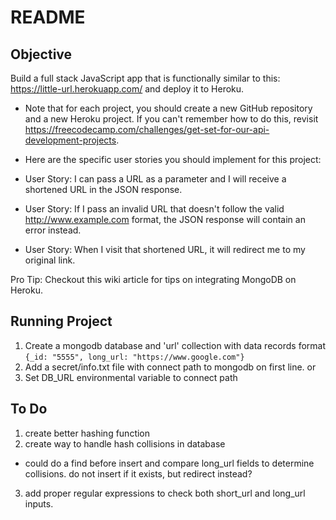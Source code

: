 README
==============================

Objective
--------------------------

Build a full stack JavaScript app that is functionally similar to this: https://little-url.herokuapp.com/ and deploy it to Heroku.

* Note that for each project, you should create a new GitHub repository and a new Heroku project. If you can't remember how to do this, revisit https://freecodecamp.com/challenges/get-set-for-our-api-development-projects.

* Here are the specific user stories you should implement for this project:

* User Story: I can pass a URL as a parameter and I will receive a shortened URL in the JSON response.

* User Story: If I pass an invalid URL that doesn't follow the valid http://www.example.com format, the JSON response will contain an error instead.

* User Story: When I visit that shortened URL, it will redirect me to my original link.

Pro Tip: Checkout this wiki article for tips on integrating MongoDB on Heroku.


Running Project
-------------------------------

1. Create a mongodb database and 'url' collection with data records format `{_id: "5555", long_url: "https://www.google.com"}`
2. Add a secret/info.txt file with connect path to mongodb on first line.
or
3. Set DB_URL environmental variable to connect path


To Do
--------------------------------

1. create better hashing function
2. create way to handle hash collisions in database
  - could do a find before insert and compare long_url fields to determine collisions.  do not insert if it exists, but redirect instead?
3. add proper regular expressions to check both short_url and long_url inputs.






